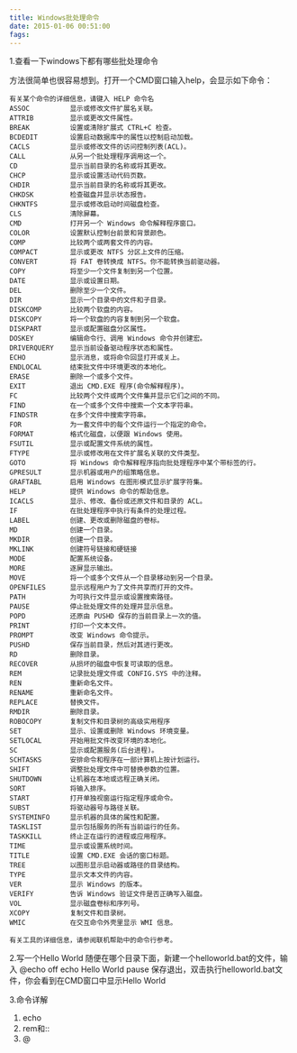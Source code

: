 ```yaml
---
title: Windows批处理命令
date: 2015-01-06 00:51:00
fags: 
---
```

<!--markdown-->1.查看一下windows下都有哪些批处理命令
方法很简单也很容易想到。打开一个CMD窗口输入help，会显示如下命令：

    有关某个命令的详细信息，请键入 HELP 命令名
    ASSOC          显示或修改文件扩展名关联。
    ATTRIB         显示或更改文件属性。
    BREAK          设置或清除扩展式 CTRL+C 检查。
    BCDEDIT        设置启动数据库中的属性以控制启动加载。
    CACLS          显示或修改文件的访问控制列表(ACL)。
    CALL           从另一个批处理程序调用这一个。
    CD             显示当前目录的名称或将其更改。
    CHCP           显示或设置活动代码页数。
    CHDIR          显示当前目录的名称或将其更改。
    CHKDSK         检查磁盘并显示状态报告。
    CHKNTFS        显示或修改启动时间磁盘检查。
    CLS            清除屏幕。
    CMD            打开另一个 Windows 命令解释程序窗口。
    COLOR          设置默认控制台前景和背景颜色。
    COMP           比较两个或两套文件的内容。
    COMPACT        显示或更改 NTFS 分区上文件的压缩。
    CONVERT        将 FAT 卷转换成 NTFS。你不能转换当前驱动器。
    COPY           将至少一个文件复制到另一个位置。
    DATE           显示或设置日期。
    DEL            删除至少一个文件。
    DIR            显示一个目录中的文件和子目录。
    DISKCOMP       比较两个软盘的内容。
    DISKCOPY       将一个软盘的内容复制到另一个软盘。
    DISKPART       显示或配置磁盘分区属性。
    DOSKEY         编辑命令行、调用 Windows 命令并创建宏。
    DRIVERQUERY    显示当前设备驱动程序状态和属性。
    ECHO           显示消息，或将命令回显打开或关上。
    ENDLOCAL       结束批文件中环境更改的本地化。
    ERASE          删除一个或多个文件。
    EXIT           退出 CMD.EXE 程序(命令解释程序)。
    FC             比较两个文件或两个文件集并显示它们之间的不同。
    FIND           在一个或多个文件中搜索一个文本字符串。
    FINDSTR        在多个文件中搜索字符串。
    FOR            为一套文件中的每个文件运行一个指定的命令。
    FORMAT         格式化磁盘，以便跟 Windows 使用。
    FSUTIL         显示或配置文件系统的属性。
    FTYPE          显示或修改用在文件扩展名关联的文件类型。
    GOTO           将 Windows 命令解释程序指向批处理程序中某个带标签的行。
    GPRESULT       显示机器或用户的组策略信息。
    GRAFTABL       启用 Windows 在图形模式显示扩展字符集。
    HELP           提供 Windows 命令的帮助信息。
    ICACLS         显示、修改、备份或还原文件和目录的 ACL。
    IF             在批处理程序中执行有条件的处理过程。
    LABEL          创建、更改或删除磁盘的卷标。
    MD             创建一个目录。
    MKDIR          创建一个目录。
    MKLINK         创建符号链接和硬链接
    MODE           配置系统设备。
    MORE           逐屏显示输出。
    MOVE           将一个或多个文件从一个目录移动到另一个目录。
    OPENFILES      显示远程用户为了文件共享而打开的文件。
    PATH           为可执行文件显示或设置搜索路径。
    PAUSE          停止批处理文件的处理并显示信息。
    POPD           还原由 PUSHD 保存的当前目录上一次的值。
    PRINT          打印一个文本文件。
    PROMPT         改变 Windows 命令提示。
    PUSHD          保存当前目录，然后对其进行更改。
    RD             删除目录。
    RECOVER        从损坏的磁盘中恢复可读取的信息。
    REM            记录批处理文件或 CONFIG.SYS 中的注释。
    REN            重新命名文件。
    RENAME         重新命名文件。
    REPLACE        替换文件。
    RMDIR          删除目录。
    ROBOCOPY       复制文件和目录树的高级实用程序
    SET            显示、设置或删除 Windows 环境变量。
    SETLOCAL       开始用批文件改变环境的本地化。
    SC             显示或配置服务(后台进程)。
    SCHTASKS       安排命令和程序在一部计算机上按计划运行。
    SHIFT          调整批处理文件中可替换参数的位置。
    SHUTDOWN       让机器在本地或远程正确关闭。
    SORT           将输入排序。
    START          打开单独视窗运行指定程序或命令。
    SUBST          将驱动器号与路径关联。
    SYSTEMINFO     显示机器的具体的属性和配置。
    TASKLIST       显示包括服务的所有当前运行的任务。
    TASKKILL       终止正在运行的进程或应用程序。
    TIME           显示或设置系统时间。
    TITLE          设置 CMD.EXE 会话的窗口标题。
    TREE           以图形显示启动器或路径的目录结构。
    TYPE           显示文本文件的内容。
    VER            显示 Windows 的版本。
    VERIFY         告诉 Windows 验证文件是否正确写入磁盘。
    VOL            显示磁盘卷标和序列号。
    XCOPY          复制文件和目录树。
    WMIC           在交互命令外壳里显示 WMI 信息。

    有关工具的详细信息，请参阅联机帮助中的命令行参考。

2.写一个Hello World
随便在哪个目录下面，新建一个helloworld.bat的文件，输入
@echo off
echo Hello World
pause
保存退出，双击执行helloworld.bat文件，你会看到在CMD窗口中显示Hello World

3.命令详解

 1. echo
 2. rem和::
 3. @
